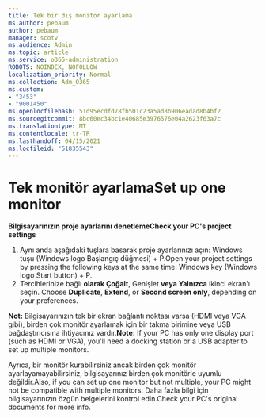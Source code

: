 ```yaml
---
title: Tek bir dış monitör ayarlama
ms.author: pebaum
author: pebaum
manager: scotv
ms.audience: Admin
ms.topic: article
ms.service: o365-administration
ROBOTS: NOINDEX, NOFOLLOW
localization_priority: Normal
ms.collection: Adm_O365
ms.custom:
- "3453"
- "9001450"
ms.openlocfilehash: 51d95ecdfd78fb501c23a5ad8b906eadad8b4bf2
ms.sourcegitcommit: 8bc60ec34bc1e40685e3976576e04a2623f63a7c
ms.translationtype: MT
ms.contentlocale: tr-TR
ms.lasthandoff: 04/15/2021
ms.locfileid: "51835543"
---
```

# <a name="set-up-one-monitor"></a><span data-ttu-id="22fef-102">Tek monitör ayarlama</span><span class="sxs-lookup"><span data-stu-id="22fef-102">Set up one monitor</span></span>

<span data-ttu-id="22fef-103">**Bilgisayarınızın proje ayarlarını denetleme**</span><span class="sxs-lookup"><span data-stu-id="22fef-103">**Check your PC's project settings**</span></span>

1. <span data-ttu-id="22fef-104">Aynı anda aşağıdaki tuşlara basarak proje ayarlarınızı açın: Windows tuşu (Windows logo Başlangıç düğmesi) + P.</span><span class="sxs-lookup"><span data-stu-id="22fef-104">Open your project settings by pressing the following keys at the same time: Windows key (Windows logo Start button) + P.</span></span>
2. <span data-ttu-id="22fef-105">Tercihlerinize bağlı **olarak Çoğalt**, Genişlet **veya Yalnızca** ikinci ekran'ı seçin. </span><span class="sxs-lookup"><span data-stu-id="22fef-105">Choose **Duplicate**, **Extend**, or **Second screen only**, depending on your preferences.</span></span>

<span data-ttu-id="22fef-106">**Not:** Bilgisayarınızın tek bir ekran bağlantı noktası varsa (HDMI veya VGA gibi), birden çok monitör ayarlamak için bir takma birimine veya USB bağdaştırıcısına ihtiyacınız vardır.</span><span class="sxs-lookup"><span data-stu-id="22fef-106">**Note:** If your PC has only one display port (such as HDMI or VGA), you'll need a docking station or a USB adapter to set up multiple monitors.</span></span>

<span data-ttu-id="22fef-107">Ayrıca, bir monitör kurabilirsiniz ancak birden çok monitör ayarlayamayabilirsiniz, bilgisayarınız birden çok monitörle uyumlu değildir.</span><span class="sxs-lookup"><span data-stu-id="22fef-107">Also, if you can set up one monitor but not multiple, your PC might not be compatible with multiple monitors.</span></span> <span data-ttu-id="22fef-108">Daha fazla bilgi için bilgisayarınızın özgün belgelerini kontrol edin.</span><span class="sxs-lookup"><span data-stu-id="22fef-108">Check your PC's original documents for more info.</span></span>